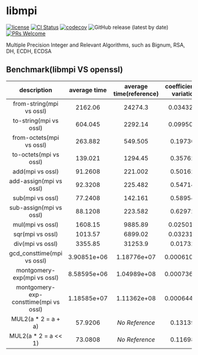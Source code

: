 # libmpi

[![license](https://img.shields.io/badge/license-Apache-brightgreen.svg?style=flat)](https://github.com/vxfury/libmpi/blob/master/LICENSE)
[![CI Status](https://github.com/vxfury/libmpi/workflows/ci/badge.svg)](https://github.com/vxfury/libmpi/actions)
[![codecov](https://codecov.io/gh/vxfury/libmpi/branch/main/graph/badge.svg?token=5IfLTTEcnF)](https://codecov.io/gh/vxfury/libmpi)
![GitHub release (latest by date)](https://img.shields.io/github/v/release/vxfury/libmpi?color=red&label=release)
[![PRs Welcome](https://img.shields.io/badge/PRs-welcome-brightgreen.svg)](https://github.com/vxfury/libmpi/pulls)

Multiple Precision Integer and Relevant Algorithms, such as Bignum, RSA, DH, ECDH, ECDSA
## Benchmark(libmpi VS openssl)

|              description              | average time | average time(reference) | coefficient of variation | perfermance ratio |
| :-: | :-: | :-: | :-: | :-: |
|       from-string(mpi vs ossl)        |   2162.06    |         24274.3         |        0.0343297         |      <span style="color:#008000;font-weight:bold;text-decoration:blink;">11.2274</span>      |
|        to-string(mpi vs ossl)         |   604.045    |         2292.14         |        0.0995042         |      <span style="color:#008000;font-weight:bold;">3.79465</span>      |
|       from-octets(mpi vs ossl)        |   263.882    |         549.505         |         0.197302         |      <span style="color:#008000;font-weight:bold;">2.08239</span>      |
|        to-octets(mpi vs ossl)         |   139.021    |         1294.45         |         0.357622         |      <span style="color:#008000;font-weight:bold;text-decoration:blink;">9.31118</span>      |
|           add(mpi vs ossl)            |   91.2608    |         221.002         |         0.501623         |      <span style="color:#008000;font-weight:bold;">2.42165</span>      |
|        add-assign(mpi vs ossl)        |   92.3208    |         225.482         |         0.547145         |      <span style="color:#008000;font-weight:bold;">2.44238</span>      |
|           sub(mpi vs ossl)            |   77.2408    |         142.161         |         0.589543         |      <span style="color:#008000;">1.8405</span>       |
|        sub-assign(mpi vs ossl)        |   88.1208    |         223.582         |         0.629723         |      <span style="color:#008000;font-weight:bold;">2.53722</span>      |
|           mul(mpi vs ossl)            |   1608.15    |         9885.89         |        0.0250176         |      <span style="color:#008000;font-weight:bold;text-decoration:blink;">6.14735</span>      |
|           sqr(mpi vs ossl)            |   1013.57    |         6899.02         |        0.0323194         |      <span style="color:#008000;font-weight:bold;text-decoration:blink;">6.80666</span>      |
|           div(mpi vs ossl)            |   3355.85    |         31253.9         |         0.017325         |      <span style="color:#008000;font-weight:bold;text-decoration:blink;">9.31326</span>      |
|      gcd_consttime(mpi vs ossl)       | 3.90851e+06  |       1.18776e+07       |       0.000610784        |      <span style="color:#008000;font-weight:bold;">3.03892</span>      |
|      montgomery-exp(mpi vs ossl)      | 8.58595e+06  |       1.04989e+08       |       0.000736289        |      <span style="color:#008000;font-weight:bold;text-decoration:blink;">12.228</span>       |
| montgomery-exp-consttime(mpi vs ossl) | 1.18585e+07  |       1.11362e+08       |       0.000644693        |      <span style="color:#008000;font-weight:bold;text-decoration:blink;">9.39089</span>      |
|          MUL2(a * 2 = a + a)          |   57.9206    |      <span style="font-style:italic;">No Reference</span>       |         0.131398         |        N/A        |
|         MUL2(a * 2 = a << 1)          |   73.0808    |      <span style="font-style:italic;">No Reference</span>       |         0.116981         |        N/A        |
